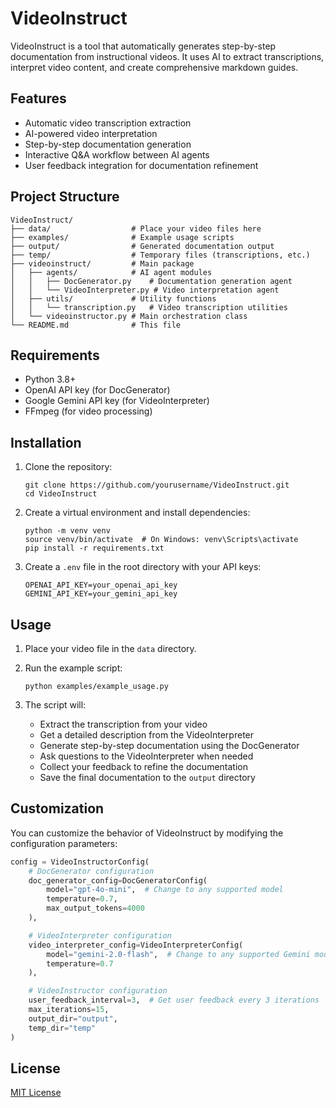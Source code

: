 # VideoInstruct

VideoInstruct is a tool that automatically generates step-by-step documentation from instructional videos. It uses AI to extract transcriptions, interpret video content, and create comprehensive markdown guides.

## Features

- Automatic video transcription extraction
- AI-powered video interpretation
- Step-by-step documentation generation
- Interactive Q&A workflow between AI agents
- User feedback integration for documentation refinement

## Project Structure

```
VideoInstruct/
├── data/                  # Place your video files here
├── examples/              # Example usage scripts
├── output/                # Generated documentation output
├── temp/                  # Temporary files (transcriptions, etc.)
├── videoinstruct/         # Main package
│   ├── agents/            # AI agent modules
│   │   ├── DocGenerator.py    # Documentation generation agent
│   │   └── VideoInterpreter.py # Video interpretation agent
│   ├── utils/             # Utility functions
│   │   └── transcription.py   # Video transcription utilities
│   └── videoinstructor.py # Main orchestration class
└── README.md              # This file
```

## Requirements

- Python 3.8+
- OpenAI API key (for DocGenerator)
- Google Gemini API key (for VideoInterpreter)
- FFmpeg (for video processing)

## Installation

1. Clone the repository:

   ```
   git clone https://github.com/yourusername/VideoInstruct.git
   cd VideoInstruct
   ```

2. Create a virtual environment and install dependencies:

   ```
   python -m venv venv
   source venv/bin/activate  # On Windows: venv\Scripts\activate
   pip install -r requirements.txt
   ```

3. Create a `.env` file in the root directory with your API keys:
   ```
   OPENAI_API_KEY=your_openai_api_key
   GEMINI_API_KEY=your_gemini_api_key
   ```

## Usage

1. Place your video file in the `data` directory.

2. Run the example script:

   ```
   python examples/example_usage.py
   ```

3. The script will:
   - Extract the transcription from your video
   - Get a detailed description from the VideoInterpreter
   - Generate step-by-step documentation using the DocGenerator
   - Ask questions to the VideoInterpreter when needed
   - Collect your feedback to refine the documentation
   - Save the final documentation to the `output` directory

## Customization

You can customize the behavior of VideoInstruct by modifying the configuration parameters:

```python
config = VideoInstructorConfig(
    # DocGenerator configuration
    doc_generator_config=DocGeneratorConfig(
        model="gpt-4o-mini",  # Change to any supported model
        temperature=0.7,
        max_output_tokens=4000
    ),

    # VideoInterpreter configuration
    video_interpreter_config=VideoInterpreterConfig(
        model="gemini-2.0-flash",  # Change to any supported Gemini model
        temperature=0.7
    ),

    # VideoInstructor configuration
    user_feedback_interval=3,  # Get user feedback every 3 iterations
    max_iterations=15,
    output_dir="output",
    temp_dir="temp"
)
```

## License

[MIT License](LICENSE)
